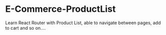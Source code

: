 # E-Commerce-ProductList
Learn React Router with Product List, able to navigate between pages, add to cart and so on....
